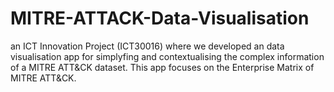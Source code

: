 # MITRE-ATTACK-Data-Visualisation
an ICT Innovation Project (ICT30016) where we developed an data visualisation app for simplyfing and contextualising the complex information of a MITRE ATT&amp;CK dataset. This app focuses on the Enterprise Matrix of MITRE ATT&amp;CK.
